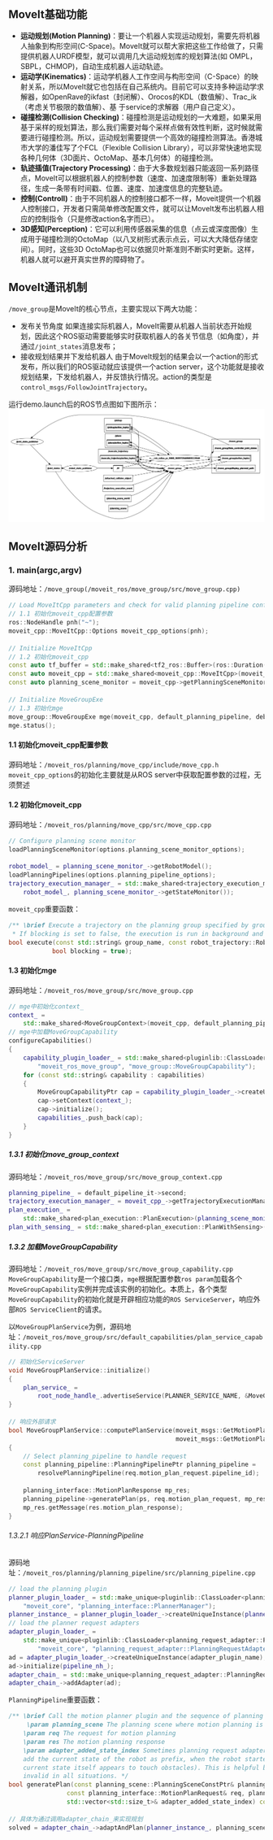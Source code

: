 ## MoveIt基础功能
* **运动规划(Motion Planning)**：要让一个机器人实现运动规划，需要先将机器人抽象到构形空间(C-Space)。MoveIt就可以帮大家把这些工作给做了，只需提供机器人URDF模型，就可以调用几大运动规划库的规划算法(如 OMPL，SBPL，CHMOP)，自动生成机器人运动轨迹。
* **运动学(Kinematics)**：运动学机器人工作空间与构形空间（C-Space）的映射关系，所以MoveIt就它也包括在自己系统内。目前它可以支持多种运动学求解器，如OpenRave的ikfast（封闭解）、Orocos的KDL（数值解）、Trac_ik（考虑关节极限的数值解）、基 于service的求解器（用户自己定义）。
* **碰撞检测(Collision Checking)**：碰撞检测是运动规划的一大难题，如果采用基于采样的规划算法，那么我们需要对每个采样点做有效性判断，这时候就需要进行碰撞检测。所以，运动规划需要提供一个高效的碰撞检测算法。香港城市大学的潘佳写了个FCL（Flexible Collision Library），可以非常快速地实现各种几何体（3D面片、OctoMap、基本几何体）的碰撞检测。
* **轨迹插值(Trajectory Processing)**：由于大多数规划器只能返回一系列路径点，MoveIt可以根据机器人的控制参数（速度、加速度限制等）重新处理路径，生成一条带有时间戳、位置、速度、加速度信息的完整轨迹。
* **控制(Controll)**：由于不同机器人的控制接口都不一样，Moveit提供一个机器人控制接口，开发者只需简单修改配置文件，就可以让MoveIt发布出机器人相应的控制指令（只是修改action名字而已）。
* **3D感知(Perception)**：它可以利用传感器采集的信息（点云或深度图像）生成用于碰撞检测的OctoMap（以八叉树形式表示点云，可以大大降低存储空间）。同时，这些3D OctoMap也可以依据贝叶斯准则不断实时更新。这样，机器人就可以避开真实世界的障碍物了。

## MoveIt通讯机制
`/move_group`是MoveIt的核心节点，主要实现以下两大功能：
* 发布关节角度
如果连接实际机器人，MoveIt需要从机器人当前状态开始规划，因此这个ROS驱动需要能够实时获取机器人的各关节信息（如角度），并通过`/joint_states`消息发布；
* 接收规划结果并下发给机器人
由于MoveIt规划的结果会以一个action的形式发布，所以我们的ROS驱动就应该提供一个action server，这个功能就是接收规划结果，下发给机器人，并反馈执行情况。action的类型是`control_msgs/FollowJointTrajectory`。

运行demo.launch后的ROS节点图如下图所示：
![MoveIt通讯架构简图](MoveIt%E9%80%9A%E8%AE%AF%E6%9E%B6%E6%9E%84%E7%AE%80%E5%9B%BE.PNG)

## MoveIt源码分析
### 1. main(argc,argv)
源码地址：`/move_group(/moveit_ros/move_group/src/move_group.cpp)`
```C++
// Load MoveItCpp parameters and check for valid planning pipeline configuration
// 1.1 初始化moveit_cpp配置参数
ros::NodeHandle pnh("~");
moveit_cpp::MoveItCpp::Options moveit_cpp_options(pnh);

// Initialize MoveItCpp
// 1.2 初始化moveit_cpp
const auto tf_buffer = std::make_shared<tf2_ros::Buffer>(ros::Duration(10.0));
const auto moveit_cpp = std::make_shared<moveit_cpp::MoveItCpp>(moveit_cpp_options, pnh, tf_buffer);
const auto planning_scene_monitor = moveit_cpp->getPlanningSceneMonitor();

// Initialize MoveGroupExe
// 1.3 初始化mge
move_group::MoveGroupExe mge(moveit_cpp, default_planning_pipeline, debug);
mge.status();
```
#### 1.1 初始化moveit_cpp配置参数
源码地址：`/moveit_ros/planning/move_cpp/include/move_cpp.h`
`moveit_cpp_options`的初始化主要就是从ROS server中获取配置参数的过程，无须赘述

#### 1.2 初始化moveit_cpp
源码地址：`/moveit_ros/planning/move_cpp/src/move_cpp.cpp`
```C++
// Configure planning scene monitor
loadPlanningSceneMonitor(options.planning_scene_monitor_options);

robot_model_ = planning_scene_monitor_->getRobotModel();
loadPlanningPipelines(options.planning_pipeline_options);
trajectory_execution_manager_ = std::make_shared<trajectory_execution_manager::TrajectoryExecutionManager>(
    robot_model_, planning_scene_monitor_->getStateMonitor());

```
`moveit_cpp`重要函数：
```C++
/** \brief Execute a trajectory on the planning group specified by group_name using the trajectory execution manager.
 * If blocking is set to false, the execution is run in background and the function returns immediately. */
bool execute(const std::string& group_name, const robot_trajectory::RobotTrajectoryPtr& robot_trajectory,
            bool blocking = true);
```



#### 1.3 初始化mge
源码地址：`/moveit_ros/move_group/src/move_group.cpp`
```C++
// mge中初始化context_
context_ =
    std::make_shared<MoveGroupContext>(moveit_cpp, default_planning_pipeline, allow_trajectory_execution, debug);
// mge中加载MoveGroupCapability
configureCapabilities()
{
    capability_plugin_loader_ = std::make_shared<pluginlib::ClassLoader<MoveGroupCapability>>(
        "moveit_ros_move_group", "move_group::MoveGroupCapability");
    for (const std::string& capability : capabilities)
    {
        MoveGroupCapabilityPtr cap = capability_plugin_loader_->createUniqueInstance(capability);
        cap->setContext(context_);
        cap->initialize();
        capabilities_.push_back(cap);
    }
}
```

##### 1.3.1 初始化move_group_context
源码地址：`/moveit_ros/move_group/src/move_group_context.cpp`
```C++
planning_pipeline_ = default_pipeline_it->second;
trajectory_execution_manager_ = moveit_cpp_->getTrajectoryExecutionManager();
plan_execution_ =
    std::make_shared<plan_execution::PlanExecution>(planning_scene_monitor_, trajectory_execution_manager_);
plan_with_sensing_ = std::make_shared<plan_execution::PlanWithSensing>(trajectory_execution_manager_);
```

##### 1.3.2 加载MoveGroupCapability
源码地址：`/moveit_ros/move_group/src/move_group_capability.cpp`
`MoveGroupCapability`是一个接口类，`mge`根据配置参数`ros param`加载各个`MoveGroupCapability`实例并完成该实例的初始化。本质上，各个类型`MoveGroupCapability`的初始化就是开辟相应功能的`ROS ServiceServer`，响应外部`ROS ServiceClient`的请求。

以`MoveGroupPlanService`为例，源码地址：`/moveit_ros/move_group/src/default_capabilities/plan_service_capability.cpp`
```C++
// 初始化ServiceServer
void MoveGroupPlanService::initialize()
{
    plan_service_ =
        root_node_handle_.advertiseService(PLANNER_SERVICE_NAME, &MoveGroupPlanService::computePlanService, this);
}

// 响应外部请求
bool MoveGroupPlanService::computePlanService(moveit_msgs::GetMotionPlan::Request& req,
                                              moveit_msgs::GetMotionPlan::Response& res)
{
    // Select planning_pipeline to handle request
    const planning_pipeline::PlanningPipelinePtr planning_pipeline =
        resolvePlanningPipeline(req.motion_plan_request.pipeline_id);

    planning_interface::MotionPlanResponse mp_res;
    planning_pipeline->generatePlan(ps, req.motion_plan_request, mp_res);
    mp_res.getMessage(res.motion_plan_response);
}
```

###### 1.3.2.1 响应PlanService-PlanningPipeline
源码地址：`/moveit_ros/planning/planning_pipeline/src/planning_pipeline.cpp`
```C++
// load the planning plugin
planner_plugin_loader_ = std::make_unique<pluginlib::ClassLoader<planning_interface::PlannerManager>>(
    "moveit_core", "planning_interface::PlannerManager");
planner_instance_ = planner_plugin_loader_->createUniqueInstance(planner_plugin_name_);
// load the planner request adapters
adapter_plugin_loader_ =
    std::make_unique<pluginlib::ClassLoader<planning_request_adapter::PlanningRequestAdapter>>(
        "moveit_core", "planning_request_adapter::PlanningRequestAdapter");
ad = adapter_plugin_loader_->createUniqueInstance(adapter_plugin_name);
ad->initialize(pipeline_nh_);
adapter_chain_ = std::make_unique<planning_request_adapter::PlanningRequestAdapterChain>();
adapter_chain_->addAdapter(ad);
```
`PlanningPipeline`重要函数：
```C++
/** \brief Call the motion planner plugin and the sequence of planning request adapters (if any).
     \param planning_scene The planning scene where motion planning is to be done
    \param req The request for motion planning
    \param res The motion planning response
    \param adapter_added_state_index Sometimes planning request adapters may add states on the solution path (e.g.,
    add the current state of the robot as prefix, when the robot started to plan only from near that state, as the
    current state itself appears to touch obstacles). This is helpful because the added states should not be considered
    invalid in all situations. */
bool generatePlan(const planning_scene::PlanningSceneConstPtr& planning_scene,
                const planning_interface::MotionPlanRequest& req, planning_interface::MotionPlanResponse& res,
                std::vector<std::size_t>& adapter_added_state_index) const;

// 具体为通过调用adapter_chain_来实现规划
solved = adapter_chain_->adaptAndPlan(planner_instance_, planning_scene, req, res, adapter_added_state_index);
```


